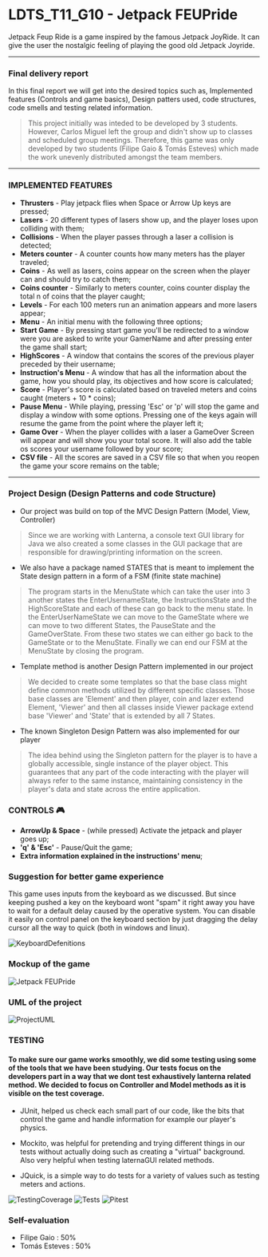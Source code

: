 # LDTS_T11_G10 - Jetpack FEUPride

Jetpack Feup Ride is a game inspired by the famous Jetpack JoyRide. It can give the user the nostalgic feeling of playing the good old Jetpack Joyride.

* ********
### Final delivery report

In this final report we will get into the desired topics such as, Implemented features (Controls and game basics), Design patters used, code structures, code smells and testing related information.
> This project initially was inteded to be developed by 3 students. However, Carlos Miguel left the group and didn't show up to classes and scheduled group meetings. Therefore, this game was only developed by two students (Filipe Gaio & Tomás Esteves) which made the work unevenly distributed amongst the team members. 


* ********
### IMPLEMENTED FEATURES

* **Thrusters** - Play jetpack flies when Space or Arrow Up keys are pressed;
* **Lasers** - 20 different types of lasers show up, and the player loses upon colliding with them;
* **Collisions** - When the player passes through a laser a collision is detected;
* **Meters counter** - A counter counts how many meters has the player traveled;
* **Coins** - As well as lasers, coins appear on the screen when the player can and should try to catch them;
* **Coins counter** - Similarly to meters counter, coins counter display the total n of coins that the player caught;
* **Levels** - For each 100 meters run an animation appears and more lasers appear;
* **Menu** - An initial menu with the following three options;
* **Start Game** - By pressing start game you'll be redirected to a window were you are asked to write your GamerName and after pressing enter the game shall start;
* **HighScores** - A window that contains the scores of the previous player preceded by their username;
* **Instruction's Menu** - A window that has all the information about the game, how you should play, its objectives and how score is calculated;
* **Score** - Player's score is calculated based on traveled meters and coins caught (meters + 10 * coins);
* **Pause Menu** - While playing, pressing 'Esc' or 'p' will stop the game and display a window with some options. Pressing one of the keys again will resume the game from the point where the player left it;
* **Game Over** - When the player collides with a laser a GameOver Screen will appear and will show you your total score. It will also add the table os scores your username followed by your score;
* **CSV file** -  All the scores are saved in a CSV file so that when you reopen the game your score remains on the table;

* ********
### Project Design (Design Patterns and code Structure)

+ Our project was build on top of the MVC Design Pattern (Model, View, Controller)
>Since we are working with Lanterna, a console text GUI library for Java we also created a some classes in the GUI package that are responsible for drawing/printing information on the screen.
+ We also have a package named STATES that is meant to implement the State design pattern in a form of a FSM (finite state machine)
>The program starts in the MenuState which can take the user into 3 another states the EnterUsernameState, the InstructionsState and the HighScoreState and each of these can go back to the menu state. In the EnterUserNameState we can move to the GameState where we can move to two different States, the PauseState and the GameOverState. From these two states we can either go back to the GameState or to the MenuState. Finally we can end our FSM at the MenuState by closing the program.
+ Template method is another Design Pattern implemented in our project
> We decided to create some templates so that the base class might define common methods utilized by different specific classes. Those base classes are 'Element' and then player, coin and lazer extend Element, 'Viewer' and then all classes inside Viewer package extend base 'Viewer' and 'State' that is extended by all 7 States.
+ The known Singleton Design Pattern was also implemented for our player
> The idea behind using the Singleton pattern for the player is to have a globally accessible, single instance of the player object. This guarantees that any part of the code interacting with the player will always refer to the same instance, maintaining consistency in the player's data and state across the entire application.



### CONTROLS 🎮

* **ArrowUp & Space** - (while pressed) Activate the jetpack and player goes up;
* **'q' & 'Esc'** - Pause/Quit the game;
* **Extra information explained in the instructions' menu**;

### Suggestion for better game experience

This game uses inputs from the keyboard as we discussed. But since keeping pushed a key on the keyboard wont "spam" it right away you have to wait for a default delay caused by the operative system. You can disable it easily on control panel on the keyboard section by just dragging the delay cursor all the way to quick (both in windows and linux).

![KeyboardDefenitions](../../../docs/RemoveInputDelayWindows.png)

### Mockup of the game

![Jetpack FEUPride](../../../docs/Jetpack.gif)

### UML of the project

![ProjectUML](../../../docs/UML-FINAL.png)


### TESTING

#### To make sure our game works smoothly, we did some testing using some of the tools that we have been studying. Our tests focus on the developers part in a way that we dont test exhaustively lanterna related method. We decided to focus on Controller and Model methods as it is visible on the test coverage.
+ JUnit, helped us check each small part of our code, like the bits that control the game and handle information for example our player's physics.

+ Mockito, was helpful for pretending and trying different things in our tests without actually doing such as creating a "virtual" background. Also very helpful when testing laternaGUI related methods. 

+ JQuick, is a simple way to do tests for a variety of values such as testing meters and actions. 

![TestingCoverage](../../../docs/TestCoverage.png)
![Tests](../../../docs/Testspng.png)
![Pitest](../../../docs/PitestReport.png)

### Self-evaluation

- Filipe Gaio : 50%
- Tomás Esteves : 50%
